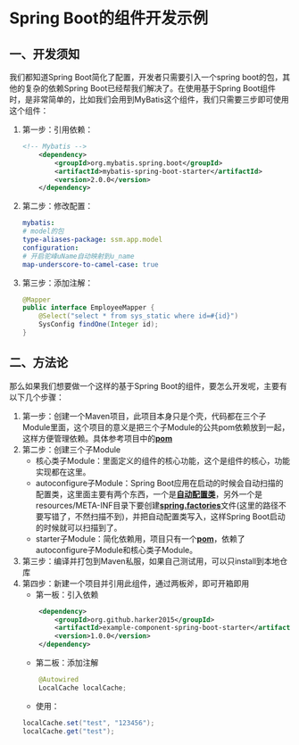 # Spring Boot的组件开发示例

## 一、开发须知
我们都知道Spring Boot简化了配置，开发者只需要引入一个spring boot的包，其他的复杂的依赖Spring Boot已经帮我们解决了。在使用基于Spring Boot组件时，是非常简单的，比如我们会用到MyBatis这个组件，我们只需要三步即可使用这个组件：
1. 第一步：引用依赖：
    ```xml
    <!-- Mybatis -->
        <dependency>
            <groupId>org.mybatis.spring.boot</groupId>
            <artifactId>mybatis-spring-boot-starter</artifactId>
            <version>2.0.0</version>
        </dependency>
    ```
2. 第二步：修改配置：
    ```yml
    mybatis:
    # model的包
    type-aliases-package: ssm.app.model
    configuration:
    # 开启驼峰uName自动映射到u_name
    map-underscore-to-camel-case: true
    ```
3. 第三步：添加注解：
    ```java
    @Mapper
    public interface EmployeeMapper {
        @Select("select * from sys_static where id=#{id}")
        SysConfig findOne(Integer id);
    }
    ```
## 二、方法论
那么如果我们想要做一个这样的基于Spring Boot的组件，要怎么开发呢，主要有以下几个步骤：
1. 第一步：创建一个Maven项目，此项目本身只是个壳，代码都在三个子Module里面，这个项目的意义是把三个子Module的公共pom依赖放到一起，这样方便管理依赖。具体参考项目中的[**pom**](https://github.com/harker2015/example-component-spring-boot/blob/master/pom.xml)
2. 第二步：创建三个子Module
    - 核心类子Module：里面定义的组件的核心功能，这个是组件的核心，功能实现都在这里。
    - autoconfigure子Module：Spring Boot应用在启动的时候会自动扫描的配置类，这里面主要有两个东西，一个是[**自动配置类**](https://github.com/harker2015/example-component-spring-boot/blob/master/example-component-spring-boot-autoconfigure/src/main/java/org/github/harker2015/example/component/spring/boot/autoconfigure/ExampleComponentAutoConfiguration.java)，另外一个是resources/META-INF目录下要创建[**spring.factories**](https://github.com/harker2015/example-component-spring-boot/blob/master/example-component-spring-boot-autoconfigure/src/main/resources/META-INF/spring.factories)文件(这里的路径不要写错了，不然扫描不到)，并把自动配置类写入，这样Spring Boot启动的时候就可以扫描到了。
    - starter子Module：简化依赖用，项目只有一个[**pom**](https://github.com/harker2015/example-component-spring-boot/blob/master/example-component-spring-boot-starter/pom.xml)，依赖了autoconfigure子Module和核心类子Module。
3. 第三步：编译并打包到Maven私服，如果自己测试用，可以只install到本地仓库
4. 第四步：新建一个项目并引用此组件，通过两板斧，即可开箱即用
    - 第一板：引入依赖
    ```xml
        <dependency>
            <groupId>org.github.harker2015</groupId>
            <artifactId>example-component-spring-boot-starter</artifactId>
            <version>1.0.0</version>
        </dependency>
    ```
    - 第二板：添加注解
    ```java
        @Autowired
        LocalCache localCache;
    ```
    - 使用：
    ```java
    localCache.set("test", "123456");
    localCache.get("test");
    ```
